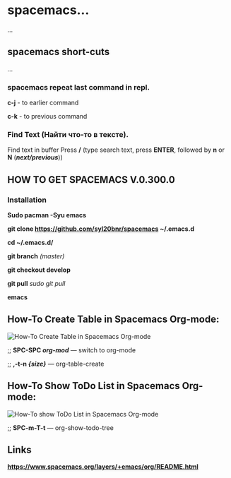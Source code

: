 # spacemacs...
...
## spacemacs short-cuts
...
### spacemacs repeat last command in repl.

**c-j** - to earlier command

**c-k** - to previous command

### Find Text (Найти что-то в тексте).

Find text in buffer Press **/** (type search text, press **ENTER**, followed by **n** or **N** (***next/previous***))

## HOW TO GET SPACEMACS V.0.300.0

### Installation 

**Sudo pacman -Syu emacs**

**git clone https://github.com/syl20bnr/spacemacs ~/.emacs.d**

**cd ~/.emacs.d/**

**git branch** *(master)*

**git checkout develop**

**git pull** *sudo git pull*

**emacs**


## How-To Create Table in Spacemacs Org-mode: 

![How-To Create Table in Spacemacs Org-mode](https://github.com/Aleksey-n/spacemacs/blob/master/Spacemacs%20Creating%20Table.gif "How-To Create Table in Spacemacs Org-mode")


;; **SPC-SPC ***org-mod***** — switch to org-mode

;; **,-t-n ***{size}*****    — org-table-create

## How-To Show ToDo List in Spacemacs Org-mode: 

![How-To show ToDo List in Spacemacs Org-mode](https://github.com/Aleksey-n/spacemacs/blob/master/img/Spacemacs%20org-show-todo-tree.gif "How-To show ToDo List in Spacemacs Org-mode")

;; **SPC-m-T-t**  — org-show-todo-tree


## Links

**https://www.spacemacs.org/layers/+emacs/org/README.html**
